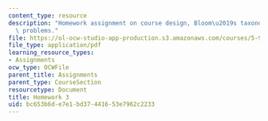 ```yaml
---
content_type: resource
description: "Homework assignment on course design, Bloom\u2019s taxonomy, and redesigning\
  \ problems."
file: https://ol-ocw-studio-app-production.s3.amazonaws.com/courses/5-95j-teaching-college-level-science-and-engineering-spring-2009/bc653b6de7e1bd37441653e7962c2233_MIT5_95js09_hw03.pdf
file_type: application/pdf
learning_resource_types:
- Assignments
ocw_type: OCWFile
parent_title: Assignments
parent_type: CourseSection
resourcetype: Document
title: Homework 3
uid: bc653b6d-e7e1-bd37-4416-53e7962c2233
---
```

